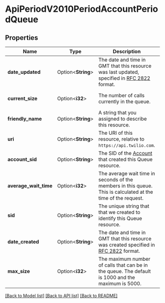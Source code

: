 # ApiPeriodV2010PeriodAccountPeriodQueue

## Properties

Name | Type | Description | Notes
------------ | ------------- | ------------- | -------------
**date_updated** | Option<**String**> | The date and time in GMT that this resource was last updated, specified in [RFC 2822](https://www.ietf.org/rfc/rfc2822.txt) format. | [optional]
**current_size** | Option<**i32**> | The number of calls currently in the queue. | [optional][default to 0]
**friendly_name** | Option<**String**> | A string that you assigned to describe this resource. | [optional]
**uri** | Option<**String**> | The URI of this resource, relative to `https://api.twilio.com`. | [optional]
**account_sid** | Option<**String**> | The SID of the [Account](https://www.twilio.com/docs/iam/api/account) that created this Queue resource. | [optional]
**average_wait_time** | Option<**i32**> |  The average wait time in seconds of the members in this queue. This is calculated at the time of the request. | [optional][default to 0]
**sid** | Option<**String**> | The unique string that that we created to identify this Queue resource. | [optional]
**date_created** | Option<**String**> | The date and time in GMT that this resource was created specified in [RFC 2822](https://www.ietf.org/rfc/rfc2822.txt) format. | [optional]
**max_size** | Option<**i32**> |  The maximum number of calls that can be in the queue. The default is 1000 and the maximum is 5000. | [optional][default to 0]

[[Back to Model list]](../README.md#documentation-for-models) [[Back to API list]](../README.md#documentation-for-api-endpoints) [[Back to README]](../README.md)


